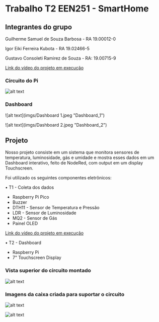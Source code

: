 # Trabalho T2 EEN251 - SmartHome

## Integrantes do grupo
Guilherme Samuel de Souza Barbosa - RA 19.00012-0

Igor Eiki Ferreira Kubota - RA 19.02466-5

Gustavo Consoleti Ramirez de Souza - RA: 19.00715-9

[Link do vídeo do projeto em execução](https://www.youtube.com/watch?v=4Dw4A4rD4js)

### Circuito do Pi
![alt text](imgs/Eletronica.jpeg "Eletronica")

### Dashboard
![alt text](imgs/Dashboard 1.jpeg "Dashboard_1")

![alt text](imgs/Dashboard 2.jpeg "Dashboard_2")

## Projeto

Nosso projeto consiste em um sistema que monitora sensores de temperatura, luminosidade, gás e umidade e mostra esses dados em um Dashboard interativo, feito de NodeRed, com output em um display Touchscreen.

Foi utilizado os seguintes componentes eletrônicos:

• T1 - Coleta dos dados
- Raspberry Pi Pico
- Buzzer
- DTH11 - Sensor de Temperatura e Pressão
- LDR - Sensor de Luminosidade
- MQ2 - Sensor de Gás
- Painel OLED

[Link do vídeo do projeto em execução](https://youtu.be/hk8b_z8nRYc)

• T2 - Dashboard
- Raspberry Pi
- 7" Touchscreen Display

### Vista superior do circuito montado
![alt text](imgs/circuito.jpeg "circuito")

### Imagens da caixa criada para suportar o circuito
![alt text](imgs/Caixa%20semi-montada.jpeg "caixa-semi")

![alt text](imgs/Caixa%20completa.jpeg "caixa_full")


